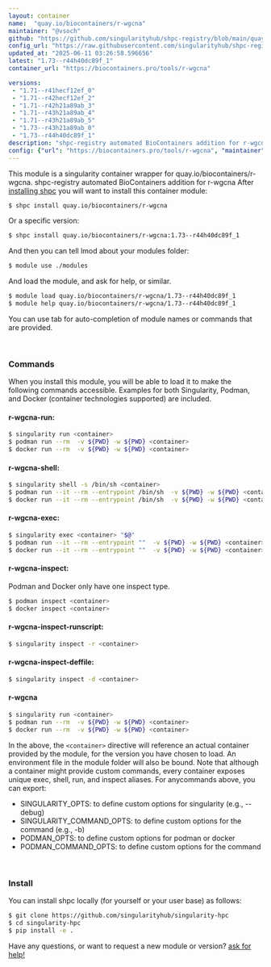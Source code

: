 ```yaml
---
layout: container
name:  "quay.io/biocontainers/r-wgcna"
maintainer: "@vsoch"
github: "https://github.com/singularityhub/shpc-registry/blob/main/quay.io/biocontainers/r-wgcna/container.yaml"
config_url: "https://raw.githubusercontent.com/singularityhub/shpc-registry/main/quay.io/biocontainers/r-wgcna/container.yaml"
updated_at: "2025-06-11 03:26:58.596656"
latest: "1.73--r44h40dc89f_1"
container_url: "https://biocontainers.pro/tools/r-wgcna"

versions:
 - "1.71--r41hecf12ef_0"
 - "1.71--r42hecf12ef_2"
 - "1.71--r42h21a89ab_3"
 - "1.71--r43h21a89ab_4"
 - "1.71--r43h21a89ab_5"
 - "1.73--r43h21a89ab_0"
 - "1.73--r44h40dc89f_1"
description: "shpc-registry automated BioContainers addition for r-wgcna"
config: {"url": "https://biocontainers.pro/tools/r-wgcna", "maintainer": "@vsoch", "description": "shpc-registry automated BioContainers addition for r-wgcna", "latest": {"1.73--r44h40dc89f_1": "sha256:9c536ff91b438c55468cbaa3e923f3fcc6c4d51d8f85bc21529bd72ba6d01500"}, "tags": {"1.71--r41hecf12ef_0": "sha256:cf8283be7ca15cb9cd473d76baebdc0ba3d0b46b14a89ec1334095c36d3f2f7e", "1.71--r42hecf12ef_2": "sha256:1ed10b40e891b9aeadfb004b4b2f5445117f7cd4bf45e54fef6131d20ea79361", "1.71--r42h21a89ab_3": "sha256:3a66fa88767dbc7647ee1a8445454100c4168e958d0e30f39b2e4b7addacc5d1", "1.71--r43h21a89ab_4": "sha256:115be8815c6f96bf494e45f124ce8b60f26ae987b2538da1f925cf44da3f7727", "1.71--r43h21a89ab_5": "sha256:6f3c184f6934062dd4a8f2472eb73060386656b7a97353017d2000ea9599841a", "1.73--r43h21a89ab_0": "sha256:7289b5a582e23b93c92ef4687847f299a3c5601c55b499045fc4075453d3360f", "1.73--r44h40dc89f_1": "sha256:9c536ff91b438c55468cbaa3e923f3fcc6c4d51d8f85bc21529bd72ba6d01500"}, "docker": "quay.io/biocontainers/r-wgcna"}
---
```


This module is a singularity container wrapper for quay.io/biocontainers/r-wgcna.
shpc-registry automated BioContainers addition for r-wgcna
After [installing shpc](#install) you will want to install this container module:


```bash
$ shpc install quay.io/biocontainers/r-wgcna
```

Or a specific version:

```bash
$ shpc install quay.io/biocontainers/r-wgcna:1.73--r44h40dc89f_1
```

And then you can tell lmod about your modules folder:

```bash
$ module use ./modules
```

And load the module, and ask for help, or similar.

```bash
$ module load quay.io/biocontainers/r-wgcna/1.73--r44h40dc89f_1
$ module help quay.io/biocontainers/r-wgcna/1.73--r44h40dc89f_1
```

You can use tab for auto-completion of module names or commands that are provided.

<br>

### Commands

When you install this module, you will be able to load it to make the following commands accessible.
Examples for both Singularity, Podman, and Docker (container technologies supported) are included.

#### r-wgcna-run:

```bash
$ singularity run <container>
$ podman run --rm  -v ${PWD} -w ${PWD} <container>
$ docker run --rm  -v ${PWD} -w ${PWD} <container>
```

#### r-wgcna-shell:

```bash
$ singularity shell -s /bin/sh <container>
$ podman run --it --rm --entrypoint /bin/sh  -v ${PWD} -w ${PWD} <container>
$ docker run --it --rm --entrypoint /bin/sh  -v ${PWD} -w ${PWD} <container>
```

#### r-wgcna-exec:

```bash
$ singularity exec <container> "$@"
$ podman run --it --rm --entrypoint ""  -v ${PWD} -w ${PWD} <container> "$@"
$ docker run --it --rm --entrypoint ""  -v ${PWD} -w ${PWD} <container> "$@"
```

#### r-wgcna-inspect:

Podman and Docker only have one inspect type.

```bash
$ podman inspect <container>
$ docker inspect <container>
```

#### r-wgcna-inspect-runscript:

```bash
$ singularity inspect -r <container>
```

#### r-wgcna-inspect-deffile:

```bash
$ singularity inspect -d <container>
```



#### r-wgcna

```bash
$ singularity run <container>
$ podman run --rm  -v ${PWD} -w ${PWD} <container>
$ docker run --rm  -v ${PWD} -w ${PWD} <container>
```


In the above, the `<container>` directive will reference an actual container provided
by the module, for the version you have chosen to load. An environment file in the
module folder will also be bound. Note that although a container
might provide custom commands, every container exposes unique exec, shell, run, and
inspect aliases. For anycommands above, you can export:

 - SINGULARITY_OPTS: to define custom options for singularity (e.g., --debug)
 - SINGULARITY_COMMAND_OPTS: to define custom options for the command (e.g., -b)
 - PODMAN_OPTS: to define custom options for podman or docker
 - PODMAN_COMMAND_OPTS: to define custom options for the command

<br>

### Install

You can install shpc locally (for yourself or your user base) as follows:

```bash
$ git clone https://github.com/singularityhub/singularity-hpc
$ cd singularity-hpc
$ pip install -e .
```

Have any questions, or want to request a new module or version? [ask for help!](https://github.com/singularityhub/singularity-hpc/issues)